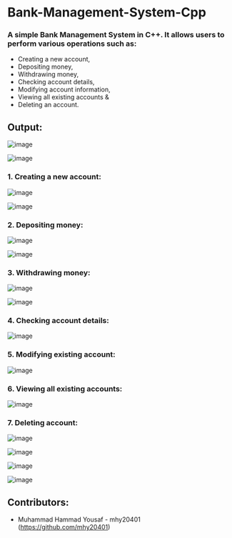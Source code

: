 # Bank-Management-System-Cpp

### A simple Bank Management System in C++. It allows users to perform various operations such as:
-  Creating a new account,
-  Depositing money,
-  Withdrawing money,
-  Checking account details,
-  Modifying account information,
-  Viewing all existing accounts &
-  Deleting an account.

## Output:
![image](https://github.com/mhy20401/Bank-Management-System-Cpp/assets/99351091/29b1571e-cac9-47b4-b0e1-32fa08bae741)

![image](https://github.com/mhy20401/Bank-Management-System-Cpp/assets/99351091/232cb0f2-9743-4233-90ee-e0ed03d4c848)

### 1. Creating a new account:
![image](https://github.com/mhy20401/Bank-Management-System-Cpp/assets/99351091/be10c49d-4f05-469a-b6e7-a4075e0b8b59)

![image](https://github.com/mhy20401/Bank-Management-System-Cpp/assets/99351091/7de05fcd-50fa-4a69-9f9b-682e98edbf3e)

### 2. Depositing money:
![image](https://github.com/mhy20401/Bank-Management-System-Cpp/assets/99351091/49bfab59-9b34-4e3a-82e3-97840f150fd8)

![image](https://github.com/mhy20401/Bank-Management-System-Cpp/assets/99351091/c45aa245-aa96-4aa1-8128-87f78fa7c92b)

### 3. Withdrawing money:
![image](https://github.com/mhy20401/Bank-Management-System-Cpp/assets/99351091/d07fbe91-0a12-47b1-a687-45e62f48da07)

![image](https://github.com/mhy20401/Bank-Management-System-Cpp/assets/99351091/96d79705-7346-4363-89d4-56a623cdae12)

### 4. Checking account details:
![image](https://github.com/mhy20401/Bank-Management-System-Cpp/assets/99351091/519e13cd-1c4f-4498-848e-a0cdefe9ada0)

### 5. Modifying existing account:
![image](https://github.com/mhy20401/Bank-Management-System-Cpp/assets/99351091/aa99b5f2-dc17-42bb-93b6-89a6a3afcf1f)

### 6. Viewing all existing accounts:
![image](https://github.com/mhy20401/Bank-Management-System-Cpp/assets/99351091/8e37869a-e359-4e2e-bda7-53dd0d2c2c95)

### 7. Deleting account:
![image](https://github.com/mhy20401/Bank-Management-System-Cpp/assets/99351091/591a9c05-f554-41d9-9cef-6a727f3612bb)

![image](https://github.com/mhy20401/Bank-Management-System-Cpp/assets/99351091/7c37696e-8521-43ff-9cce-90d77b3e436c)

![image](https://github.com/mhy20401/Bank-Management-System-Cpp/assets/99351091/03f9f828-02c1-4b09-b117-ca62f04b226b)

![image](https://github.com/mhy20401/Bank-Management-System-Cpp/assets/99351091/df31d95e-8325-4420-98d8-11f5d97963ba)

## Contributors:
-  Muhammad Hammad Yousaf - mhy20401 (https://github.com/mhy20401)
